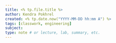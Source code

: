 ```yaml
---
title: <% tp.file.title %>
author: Kendra Pokhrel
created: <% tp.date.now("YYYY-MM-DD hh:mm A") %>
tags: [classwork, engineering]
subject: 
type: note # or lecture, lab, summary, etc.
---
```



